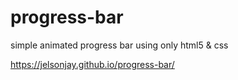 # progress-bar
 simple animated progress bar using only html5 & css

https://jelsonjay.github.io/progress-bar/

